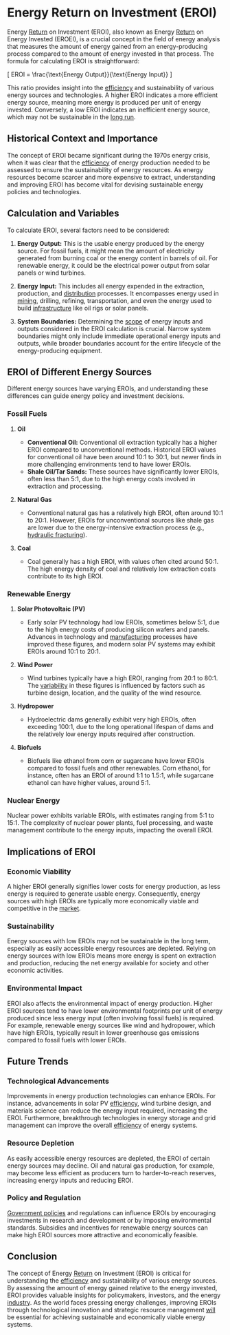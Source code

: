 # Energy Return on Investment (EROI)

Energy [Return](../r/return.md) on Investment (EROI), also known as Energy [Return](../r/return.md) on Energy Invested (EROEI), is a crucial concept in the field of energy analysis that measures the amount of energy gained from an energy-producing process compared to the amount of energy invested in that process. The formula for calculating EROI is straightforward:

\[ EROI = \frac{\text{Energy Output}}{\text{Energy Input}} \]

This ratio provides insight into the [efficiency](../e/efficiency.md) and sustainability of various energy sources and technologies. A higher EROI indicates a more efficient energy source, meaning more energy is produced per unit of energy invested. Conversely, a low EROI indicates an inefficient energy source, which may not be sustainable in the [long run](../l/long_run.md).

## Historical Context and Importance

The concept of EROI became significant during the 1970s energy crisis, when it was clear that the [efficiency](../e/efficiency.md) of energy production needed to be assessed to ensure the sustainability of energy resources. As energy resources become scarcer and more expensive to extract, understanding and improving EROI has become vital for devising sustainable energy policies and technologies.

## Calculation and Variables

To calculate EROI, several factors need to be considered:

1. **Energy Output:** This is the usable energy produced by the energy source. For fossil fuels, it might mean the amount of electricity generated from burning coal or the energy content in barrels of oil. For renewable energy, it could be the electrical power output from solar panels or wind turbines.

2. **Energy Input:** This includes all energy expended in the extraction, production, and [distribution](../d/distribution.md) processes. It encompasses energy used in [mining](../m/mining.md), drilling, refining, transportation, and even the energy used to build [infrastructure](../i/infrastructure.md) like oil rigs or solar panels.

3. **System Boundaries:** Determining the [scope](../s/scope.md) of energy inputs and outputs considered in the EROI calculation is crucial. Narrow system boundaries might only include immediate operational energy inputs and outputs, while broader boundaries account for the entire lifecycle of the energy-producing equipment.

## EROI of Different Energy Sources

Different energy sources have varying EROIs, and understanding these differences can guide energy policy and investment decisions.

### Fossil Fuels

1. **Oil**
   - **Conventional Oil:** Conventional oil extraction typically has a higher EROI compared to unconventional methods. Historical EROI values for conventional oil have been around 10:1 to 30:1, but newer finds in more challenging environments tend to have lower EROIs.
   - **Shale Oil/Tar Sands:** These sources have significantly lower EROIs, often less than 5:1, due to the high energy costs involved in extraction and processing.

2. **Natural Gas**
   - Conventional natural gas has a relatively high EROI, often around 10:1 to 20:1. However, EROIs for unconventional sources like shale gas are lower due to the energy-intensive extraction process (e.g., [hydraulic fracturing](../h/hydraulic_fracturing.md)).

3. **Coal**
   - Coal generally has a high EROI, with values often cited around 50:1. The high energy density of coal and relatively low extraction costs contribute to its high EROI.

### Renewable Energy

1. **Solar Photovoltaic (PV)**
   - Early solar PV technology had low EROIs, sometimes below 5:1, due to the high energy costs of producing silicon wafers and panels. Advances in technology and [manufacturing](../m/manufacturing.md) processes have improved these figures, and modern solar PV systems may exhibit EROIs around 10:1 to 20:1.

2. **Wind Power**
   - Wind turbines typically have a high EROI, ranging from 20:1 to 80:1. The [variability](../v/variability.md) in these figures is influenced by factors such as turbine design, location, and the quality of the wind resource.

3. **Hydropower**
   - Hydroelectric dams generally exhibit very high EROIs, often exceeding 100:1, due to the long operational lifespan of dams and the relatively low energy inputs required after construction.

4. **Biofuels**
   - Biofuels like ethanol from corn or sugarcane have lower EROIs compared to fossil fuels and other renewables. Corn ethanol, for instance, often has an EROI of around 1:1 to 1.5:1, while sugarcane ethanol can have higher values, around 5:1.

### Nuclear Energy

Nuclear power exhibits variable EROIs, with estimates ranging from 5:1 to 15:1. The complexity of nuclear power plants, fuel processing, and waste management contribute to the energy inputs, impacting the overall EROI.

## Implications of EROI

### Economic Viability
A higher EROI generally signifies lower costs for energy production, as less energy is required to generate usable energy. Consequently, energy sources with high EROIs are typically more economically viable and competitive in the [market](../m/market.md).

### Sustainability
Energy sources with low EROIs may not be sustainable in the long term, especially as easily accessible energy resources are depleted. Relying on energy sources with low EROIs means more energy is spent on extraction and production, reducing the net energy available for society and other economic activities.

### Environmental Impact
EROI also affects the environmental impact of energy production. Higher EROI sources tend to have lower environmental footprints per unit of energy produced since less energy input (often involving fossil fuels) is required. For example, renewable energy sources like wind and hydropower, which have high EROIs, typically result in lower greenhouse gas emissions compared to fossil fuels with lower EROIs.

## Future Trends

### Technological Advancements
Improvements in energy production technologies can enhance EROIs. For instance, advancements in solar PV [efficiency](../e/efficiency.md), wind turbine design, and materials science can reduce the energy input required, increasing the EROI. Furthermore, breakthrough technologies in energy storage and grid management can improve the overall [efficiency](../e/efficiency.md) of energy systems.

### Resource Depletion
As easily accessible energy resources are depleted, the EROI of certain energy sources may decline. Oil and natural gas production, for example, may become less efficient as producers turn to harder-to-reach reserves, increasing energy inputs and reducing EROI.

### Policy and Regulation
[Government policies](../g/government_policies_in_trading.md) and regulations can influence EROIs by encouraging investments in research and development or by imposing environmental standards. Subsidies and incentives for renewable energy sources can make high EROI sources more attractive and economically feasible.

## Conclusion

The concept of Energy [Return](../r/return.md) on Investment (EROI) is critical for understanding the [efficiency](../e/efficiency.md) and sustainability of various energy sources. By assessing the amount of energy gained relative to the energy invested, EROI provides valuable insights for policymakers, investors, and the energy [industry](../i/industry.md). As the world faces pressing energy challenges, improving EROIs through technological innovation and strategic resource management [will](../w/will.md) be essential for achieving sustainable and economically viable energy systems.